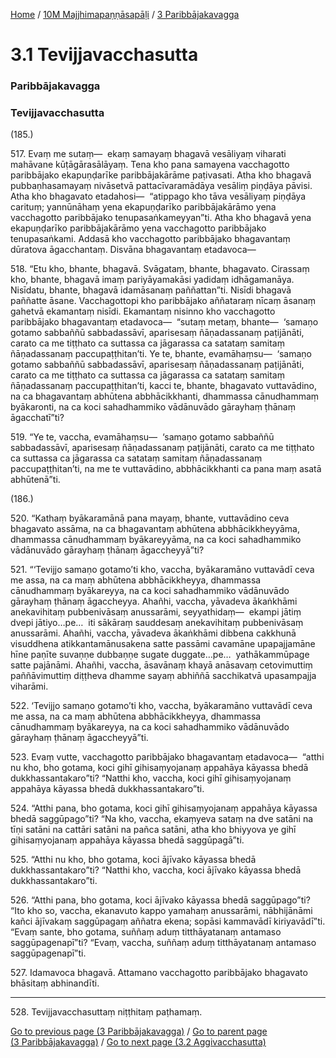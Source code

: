 
[Home](/) / [10M Majjhimapaṇṇāsapāḷi](../../10M.md) / [3 Paribbājakavagga](../3.md)

# 3.1 Tevijjavacchasutta

### Paribbājakavagga

### Tevijjavacchasutta

(185.)

517\. Evaṃ me sutaṃ—  ekaṃ samayaṃ bhagavā vesāliyaṃ viharati mahāvane kūṭāgārasālāyaṃ. Tena kho pana samayena vacchagotto paribbājako ekapuṇḍarīke paribbājakārāme paṭivasati. Atha kho bhagavā pubbaṇhasamayaṃ nivāsetvā pattacīvaramādāya vesāliṃ piṇḍāya pāvisi. Atha kho bhagavato etadahosi—  “atippago kho tāva vesāliyaṃ piṇḍāya carituṃ; yannūnāhaṃ yena ekapuṇḍarīko paribbājakārāmo yena vacchagotto paribbājako tenupasaṅkameyyan”ti. Atha kho bhagavā yena ekapuṇḍarīko paribbājakārāmo yena vacchagotto paribbājako tenupasaṅkami. Addasā kho vacchagotto paribbājako bhagavantaṃ dūratova āgacchantaṃ. Disvāna bhagavantaṃ etadavoca—

518\. “Etu kho, bhante, bhagavā. Svāgataṃ, bhante, bhagavato. Cirassaṃ kho, bhante, bhagavā imaṃ pariyāyamakāsi yadidaṃ idhāgamanāya. Nisīdatu, bhante, bhagavā idamāsanaṃ paññattan”ti. Nisīdi bhagavā paññatte āsane. Vacchagottopi kho paribbājako aññataraṃ nīcaṃ āsanaṃ gahetvā ekamantaṃ nisīdi. Ekamantaṃ nisinno kho vacchagotto paribbājako bhagavantaṃ etadavoca—  “sutaṃ metaṃ, bhante—  ‘samaṇo gotamo sabbaññū sabbadassāvī, aparisesaṃ ñāṇadassanaṃ paṭijānāti, carato ca me tiṭṭhato ca suttassa ca jāgarassa ca satataṃ samitaṃ ñāṇadassanaṃ paccupaṭṭhitan’ti. Ye te, bhante, evamāhaṃsu—  ‘samaṇo gotamo sabbaññū sabbadassāvī, aparisesaṃ ñāṇadassanaṃ paṭijānāti, carato ca me tiṭṭhato ca suttassa ca jāgarassa ca satataṃ samitaṃ ñāṇadassanaṃ paccupaṭṭhitan’ti, kacci te, bhante, bhagavato vuttavādino, na ca bhagavantaṃ abhūtena abbhācikkhanti, dhammassa cānudhammaṃ byākaronti, na ca koci sahadhammiko vādānuvādo gārayhaṃ ṭhānaṃ āgacchatī”ti?

519\. “Ye te, vaccha, evamāhaṃsu—  ‘samaṇo gotamo sabbaññū sabbadassāvī, aparisesaṃ ñāṇadassanaṃ paṭijānāti, carato ca me tiṭṭhato ca suttassa ca jāgarassa ca satataṃ samitaṃ ñāṇadassanaṃ paccupaṭṭhitan’ti, na me te vuttavādino, abbhācikkhanti ca pana maṃ asatā abhūtenā”ti.

(186.)

520\. “Kathaṃ byākaramānā pana mayaṃ, bhante, vuttavādino ceva bhagavato assāma, na ca bhagavantaṃ abhūtena abbhācikkheyyāma, dhammassa cānudhammaṃ byākareyyāma, na ca koci sahadhammiko vādānuvādo gārayhaṃ ṭhānaṃ āgaccheyyā”ti?

521\. “‘Tevijjo samaṇo gotamo’ti kho, vaccha, byākaramāno vuttavādī ceva me assa, na ca maṃ abhūtena abbhācikkheyya, dhammassa cānudhammaṃ byākareyya, na ca koci sahadhammiko vādānuvādo gārayhaṃ ṭhānaṃ āgaccheyya. Ahañhi, vaccha, yāvadeva ākaṅkhāmi anekavihitaṃ pubbenivāsaṃ anussarāmi, seyyathidaṃ—  ekampi jātiṃ dvepi jātiyo…pe…  iti sākāraṃ sauddesaṃ anekavihitaṃ pubbenivāsaṃ anussarāmi. Ahañhi, vaccha, yāvadeva ākaṅkhāmi dibbena cakkhunā visuddhena atikkantamānusakena satte passāmi cavamāne upapajjamāne hīne paṇīte suvaṇṇe dubbaṇṇe sugate duggate…pe…  yathākammūpage satte pajānāmi. Ahañhi, vaccha, āsavānaṃ khayā anāsavaṃ cetovimuttiṃ paññāvimuttiṃ diṭṭheva dhamme sayaṃ abhiññā sacchikatvā upasampajja viharāmi.

522\. ‘Tevijjo samaṇo gotamo’ti kho, vaccha, byākaramāno vuttavādī ceva me assa, na ca maṃ abhūtena abbhācikkheyya, dhammassa cānudhammaṃ byākareyya, na ca koci sahadhammiko vādānuvādo gārayhaṃ ṭhānaṃ āgaccheyyā”ti.

523\. Evaṃ vutte, vacchagotto paribbājako bhagavantaṃ etadavoca—  “atthi nu kho, bho gotama, koci gihī gihisaṃyojanaṃ appahāya kāyassa bhedā dukkhassantakaro”ti? “Natthi kho, vaccha, koci gihī gihisaṃyojanaṃ appahāya kāyassa bhedā dukkhassantakaro”ti.

524\. “Atthi pana, bho gotama, koci gihī gihisaṃyojanaṃ appahāya kāyassa bhedā saggūpago”ti? “Na kho, vaccha, ekaṃyeva sataṃ na dve satāni na tīṇi satāni na cattāri satāni na pañca satāni, atha kho bhiyyova ye gihī gihisaṃyojanaṃ appahāya kāyassa bhedā saggūpagā”ti.

525\. “Atthi nu kho, bho gotama, koci ājīvako kāyassa bhedā dukkhassantakaro”ti? “Natthi kho, vaccha, koci ājīvako kāyassa bhedā dukkhassantakaro”ti.

526\. “Atthi pana, bho gotama, koci ājīvako kāyassa bhedā saggūpago”ti? “Ito kho so, vaccha, ekanavuto kappo yamahaṃ anussarāmi, nābhijānāmi kañci ājīvakaṃ saggūpagaṃ aññatra ekena; sopāsi kammavādī kiriyavādī”ti. “Evaṃ sante, bho gotama, suññaṃ aduṃ titthāyatanaṃ antamaso saggūpagenapī”ti? “Evaṃ, vaccha, suññaṃ aduṃ titthāyatanaṃ antamaso saggūpagenapī”ti.

527\. Idamavoca bhagavā. Attamano vacchagotto paribbājako bhagavato bhāsitaṃ abhinandīti.

---

528\. Tevijjavacchasuttaṃ niṭṭhitaṃ paṭhamaṃ.



[Go to previous page (3 Paribbājakavagga)](../3.md) / [Go to parent page (3 Paribbājakavagga)](../3.md) / [Go to next page (3.2 Aggivacchasutta)](3.2.md)


